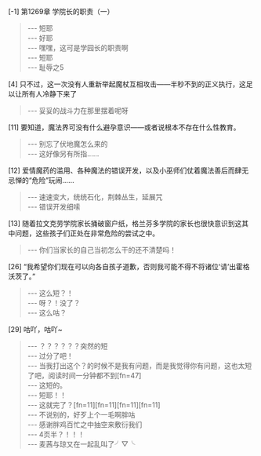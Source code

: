 
[-1] 第1269章 学院长的职责（一）
>--- 短耶<br>
>--- 好耶<br>
>--- 嘿嘿，这可是学园长的职责啊<br>
>--- 短耶<br>
>--- 耻辱之5<br>

[4] 只不过，这一次没有人重新举起魔杖互相攻击——半秒不到的正义执行，这足以让所有人冷静下来了
>--- 妥妥的战斗力在那里摆着呢呀<br>

[11] 要知道，魔法界可没有什么避孕意识——或者说根本不存在什么性教育。
>--- 别忘了伏地魔怎么来的<br>
>--- 这好像另有所指……<br>

[12] 爱情魔药的滥用、各种魔法的错误开发，以及小巫师们仗着魔法善后而肆无忌惮的“危险”玩闹……
>--- 速速变大，统统石化，荆棘丛生，延展咒<br>
>--- 错误开发细嗦<br>

[13] 随着拉文克劳学院家长捅破窗户纸，格兰芬多学院的家长也很快意识到这其中问题，这些孩子们正处在非常危险的尝试之中。
>--- 你们当家长的自己当初怎么干的还不清楚吗！<br>

[26] “我希望你们现在可以向各自孩子道歉，否则我可能不得不将诸位‘请’出霍格沃茨了。”
>--- 这么短？！<br>
>--- 呀？！没了？<br>
>--- 这么咕？<br>

[29] 咕吖，咕吖~
>--- ？？？？？？突然的短<br>
>--- 过分了吧！<br>
>--- 当我打出这个？的时候不是我有问题，而是我觉得你有问题，这也太短了吧，阅读时间一分钟都不到[fn=47]<br>
>--- 这短的。<br>
>--- 短耶！！<br>
>--- 这就完了？[fn=11][fn=11][fn=11][fn=11]<br>
>--- 不说别的，好歹上个一毛啊胖咕<br>
>--- 感谢胖鸡百忙之中抽空来敷衍我们<br>
>--- 4页半？！！！<br>
>--- 麦茜与琼又在一起乱叫了╯▽╰<br>
